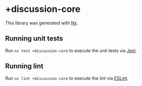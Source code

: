 # +discussion-core

This library was generated with [Nx](https://nx.dev).

## Running unit tests

Run `nx test +discussion-core` to execute the unit tests via [Jest](https://jestjs.io).

## Running lint

Run `nx lint +discussion-core` to execute the lint via [ESLint](https://eslint.org/).

